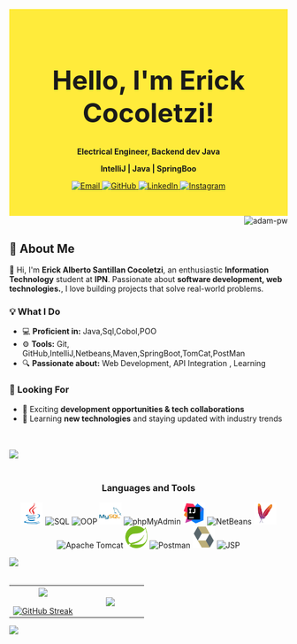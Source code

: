 <!-- Banner -->
<div align="center" style="background-color: #FFEB3B; padding: 2rem 1rem;">
  <h1 style="font-size: 3rem;">Hello, I'm Erick Cocoletzi!</h1>
  <p><strong>Electrical Engineer, Backend dev Java</strong></p>
  <p><strong>IntelliJ | Java | SpringBoo</strong></p>

  <!-- Social Icons -->
  <p>
  <a href="mailto:erickalbertosantillancocoletzi@gmail.com">
  <img src="https://img.icons8.com/ios-filled/40/000000/new-post.png" alt="Email"/>
</a>
    <a href="https://github.com/cocoletzi64" target="_blank">
      <img src="https://img.icons8.com/ios-glyphs/40/000000/github.png" alt="GitHub"/>
    </a>
    <a href="https://www.linkedin.com/in/santillan-cocoletzi-erick-alberto-405881339/" target="_blank">
      <img src="https://img.icons8.com/ios-filled/40/000000/linkedin.png" alt="LinkedIn"/>
    </a>
    <a href="https://www.instagram.com/erick_cocoletzi/o" target="_blank">
      <img src="https://img.icons8.com/ios-filled/40/000000/instagram-new.png" alt="Instagram"/>
    </a>
  </p>
</div>



<!--GIF -->
<div style="display: flex; justify-content: flex-end;">
  <img align="right" src="https://github.com/Adam-pw/Adam-pw/blob/main/animation_500_kxa883sd.gif" alt="adam-pw"   />    
</div>


<!--- About me-->
## 🚀 About Me  

👋 Hi, I'm **Erick Alberto Santillan Cocoletzi**, an enthusiastic **Information Technology** student at **IPN**. Passionate about **software development, web technologies.**, I love building projects that solve real-world problems.  

### 💡 What I Do  
- 💻 **Proficient in:** Java,Sql,Cobol,POO
- ⚙️ **Tools:** Git, GitHub,IntelliJ,Netbeans,Maven,SpringBoot,TomCat,PostMan  
- 🔍 **Passionate about:** Web Development, API Integration , Learning  

### 🚀 Looking For  
- 💼 Exciting **development opportunities & tech collaborations**  
- 📖 Learning **new technologies** and staying updated with industry trends  

<br><br>
<img src="https://user-images.githubusercontent.com/73097560/115834477-dbab4500-a447-11eb-908a-139a6edaec5c.gif"><br><br>
<h3 align="center"> Languages and Tools </h3>

<p align="center">
  <img title="Java" src="https://raw.githubusercontent.com/devicons/devicon/master/icons/java/java-original.svg" alt="Java" width="40" height="40"/>
  <img title="SQL" src="https://img.icons8.com/ios-filled/50/000000/database.png" alt="SQL" width="40" height="40"/>
  <img title="OOP" src="https://img.icons8.com/color/48/000000/code.png" alt="OOP" width="40" height="40"/>
  <img title="MySQL" src="https://raw.githubusercontent.com/devicons/devicon/master/icons/mysql/mysql-original-wordmark.svg" alt="MySQL" width="40" height="40"/>
  <img title="phpMyAdmin" src="https://www.phpmyadmin.net/static/images/logo-og.png" alt="phpMyAdmin" width="40" height="40"/>
  <img title="IntelliJ IDEA" src="https://raw.githubusercontent.com/devicons/devicon/master/icons/intellij/intellij-original.svg" alt="IntelliJ IDEA" width="40" height="40"/>
  <img title="NetBeans" src="https://upload.wikimedia.org/wikipedia/commons/9/98/Apache_NetBeans_Logo.svg" alt="NetBeans" width="40" height="40"/>
  <img title="Maven" src="https://raw.githubusercontent.com/devicons/devicon/master/icons/maven/maven-original.svg" alt="Maven" width="40" height="40"/>
  <img title="Apache Tomcat" src="https://www.vectorlogo.zone/logos/apache_tomcat/apache_tomcat-icon.svg" alt="Apache Tomcat" width="40" height="40"/>
  <img title="Spring Boot" src="https://raw.githubusercontent.com/devicons/devicon/master/icons/spring/spring-original.svg" alt="Spring Boot" width="40" height="40"/>
  <img title="Postman" src="https://www.vectorlogo.zone/logos/getpostman/getpostman-icon.svg" alt="Postman" width="40" height="40"/>
  <img title="Hibernate" src="https://raw.githubusercontent.com/devicons/devicon/master/icons/hibernate/hibernate-original.svg" width="40" height="40"/>
  <img title="JSP" src="https://img.icons8.com/color/48/000000/java-web-token.png" alt="JSP" width="40" height="40"/>
</p>


     

<img src="https://user-images.githubusercontent.com/73097560/115834477-dbab4500-a447-11eb-908a-139a6edaec5c.gif"><br><br>
<p align="center">
  <!--- stats (start) -->
<table align="center">
<tr border="none">
<td width="50%" align="center">
  <img  align="center"  src="https://github-readme-stats.vercel.app/api?username=cocoletzi64&theme=radical&show_icons=true&count_private=true&title_color=7A7ADB&icon_color=2234AE&text_color=D3D3D3&bg_color=0,000000,130F40" />
  <br></br>
  <a href="https://git.io/streak-stats"><img src="https://github-readme-streak-stats.herokuapp.com?user=cocoletzi64&theme=transparent&background=45%2C000000%2C130F40&border=7A7ADB&fire=7A7ADB&currStreakNum=D3D3D3&sideLabels=D3D3D3&stroke=D3D3D3&sideNums=D3D3D3&ring=2234AE&currStreakLabel=D3D3D3&dates=D3D3D3&excludeDaysLabel=D3D3D3" alt="GitHub Streak" /></a>
</td>

<td width="50%" align="center">
  <img  align="center"  src="https://github-readme-stats.anuraghazra1.vercel.app/api/top-langs/?username=cocoletzi64&theme=radical&hide_border=false&no-bg=true&no-frame=true&langs_count=10&title_color=7A7ADB&icon_color=2234AE&text_color=D3D3D3&bg_color=0,000000,130F40"/>
  </td>
</tr>
</table>
<!--- stats (end) -->
</p>        
<!--- stats (end) -->
<img src="https://user-images.githubusercontent.com/73097560/115834477-dbab4500-a447-11eb-908a-139a6edaec5c.gif"><br><br>








